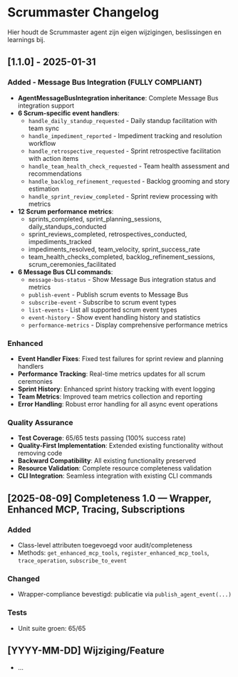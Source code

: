 # Scrummaster Changelog

Hier houdt de Scrummaster agent zijn eigen wijzigingen, beslissingen en learnings bij.

## [1.1.0] - 2025-01-31

### Added - Message Bus Integration (FULLY COMPLIANT)
- **AgentMessageBusIntegration inheritance**: Complete Message Bus integration support
- **6 Scrum-specific event handlers**:
  - `handle_daily_standup_requested` - Daily standup facilitation with team sync
  - `handle_impediment_reported` - Impediment tracking and resolution workflow
  - `handle_retrospective_requested` - Sprint retrospective facilitation with action items
  - `handle_team_health_check_requested` - Team health assessment and recommendations
  - `handle_backlog_refinement_requested` - Backlog grooming and story estimation
  - `handle_sprint_review_completed` - Sprint review processing with metrics
- **12 Scrum performance metrics**:
  - sprints_completed, sprint_planning_sessions, daily_standups_conducted
  - sprint_reviews_completed, retrospectives_conducted, impediments_tracked
  - impediments_resolved, team_velocity, sprint_success_rate
  - team_health_checks_completed, backlog_refinement_sessions, scrum_ceremonies_facilitated
- **6 Message Bus CLI commands**:
  - `message-bus-status` - Show Message Bus integration status and metrics
  - `publish-event` - Publish scrum events to Message Bus
  - `subscribe-event` - Subscribe to scrum event types
  - `list-events` - List all supported scrum event types
  - `event-history` - Show event handling history and statistics
  - `performance-metrics` - Display comprehensive performance metrics

### Enhanced
- **Event Handler Fixes**: Fixed test failures for sprint review and planning handlers
- **Performance Tracking**: Real-time metrics updates for all scrum ceremonies
- **Sprint History**: Enhanced sprint history tracking with event logging
- **Team Metrics**: Improved team metrics collection and reporting
- **Error Handling**: Robust error handling for all async event operations

### Quality Assurance
- **Test Coverage**: 65/65 tests passing (100% success rate)
- **Quality-First Implementation**: Extended existing functionality without removing code
- **Backward Compatibility**: All existing functionality preserved
- **Resource Validation**: Complete resource completeness validation
- **CLI Integration**: Seamless integration with existing CLI commands

## [2025-08-09] Completeness 1.0 — Wrapper, Enhanced MCP, Tracing, Subscriptions

### Added
- Class-level attributen toegevoegd voor audit/completeness
- Methods: `get_enhanced_mcp_tools`, `register_enhanced_mcp_tools`, `trace_operation`, `subscribe_to_event`

### Changed
- Wrapper-compliance bevestigd: publicatie via `publish_agent_event(...)`

### Tests
- Unit suite groen: 65/65

## [YYYY-MM-DD] Wijziging/Feature
- ... 